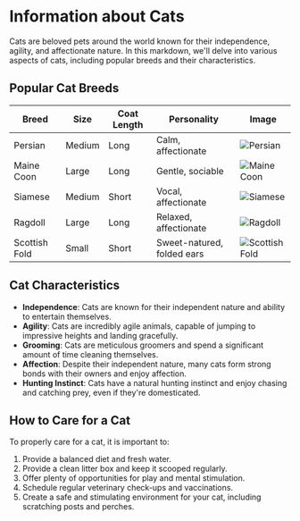 
# Information about Cats

Cats are beloved pets around the world known for their independence, agility, and affectionate nature. In this markdown, we'll delve into various aspects of cats, including popular breeds and their characteristics.

## Popular Cat Breeds

| Breed             | Size      | Coat Length | Personality                    | Image                                             |
|-------------------|-----------|-------------|--------------------------------|---------------------------------------------------|
| Persian           | Medium    | Long        | Calm, affectionate             | ![Persian](https://via.placeholder.com/150)       |
| Maine Coon        | Large     | Long        | Gentle, sociable               | ![Maine Coon](https://via.placeholder.com/150)    |
| Siamese           | Medium    | Short       | Vocal, affectionate            | ![Siamese](https://via.placeholder.com/150)       |
| Ragdoll           | Large     | Long        | Relaxed, affectionate          | ![Ragdoll](https://via.placeholder.com/150)       |
| Scottish Fold     | Small     | Short       | Sweet-natured, folded ears     | ![Scottish Fold](https://via.placeholder.com/150) |

## Cat Characteristics

- **Independence**: Cats are known for their independent nature and ability to entertain themselves.
- **Agility**: Cats are incredibly agile animals, capable of jumping to impressive heights and landing gracefully.
- **Grooming**: Cats are meticulous groomers and spend a significant amount of time cleaning themselves.
- **Affection**: Despite their independent nature, many cats form strong bonds with their owners and enjoy affection.
- **Hunting Instinct**: Cats have a natural hunting instinct and enjoy chasing and catching prey, even if they're domesticated.

## How to Care for a Cat

To properly care for a cat, it is important to:

1. Provide a balanced diet and fresh water.
2. Provide a clean litter box and keep it scooped regularly.
3. Offer plenty of opportunities for play and mental stimulation.
4. Schedule regular veterinary check-ups and vaccinations.
5. Create a safe and stimulating environment for your cat, including scratching posts and perches.


